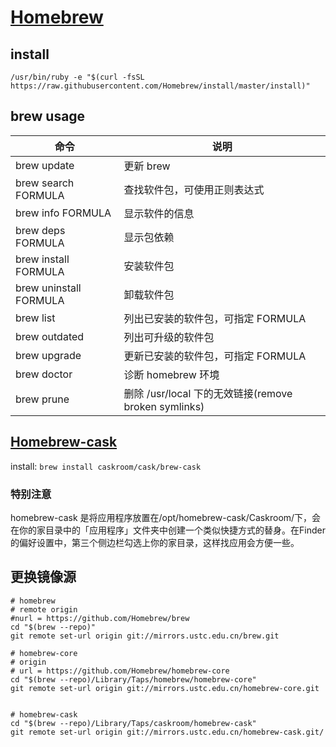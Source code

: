 # [Homebrew](http://brew.sh/index_zh-cn.html)

## install

`/usr/bin/ruby -e "$(curl -fsSL https://raw.githubusercontent.com/Homebrew/install/master/install)"`

## brew usage

| 命令 | 说明 |
| --- | ---- |
|brew update |	更新 brew |
|brew search FORMULA |	查找软件包，可使用正则表达式|
|brew info FORMULA |	显示软件的信息|
|brew deps FORMULA |	显示包依赖|
|brew install FORMULA |	安装软件包|
|brew uninstall FORMULA|卸载软件包|
|brew list	|列出已安装的软件包，可指定 FORMULA|
|brew outdated|	列出可升级的软件包|
|brew upgrade	|更新已安装的软件包，可指定 FORMULA|
|brew doctor|	诊断 homebrew 环境|
|brew prune	|删除 /usr/local 下的无效链接(remove broken symlinks)|

## [Homebrew-cask](https://caskroom.github.io/)

install: `brew install caskroom/cask/brew-cask`

### 特别注意

homebrew-cask 是将应用程序放置在/opt/homebrew-cask/Caskroom/下，会在你的家目录中的「应用程序」文件夹中创建一个类似快捷方式的替身。在Finder的偏好设置中，第三个侧边栏勾选上你的家目录，这样找应用会方便一些。

## 更换镜像源

```
# homebrew
# remote origin
#nurl = https://github.com/Homebrew/brew
cd "$(brew --repo)"
git remote set-url origin git://mirrors.ustc.edu.cn/brew.git

# homebrew-core
# origin 
# url = https://github.com/Homebrew/homebrew-core
cd "$(brew --repo)/Library/Taps/homebrew/homebrew-core"
git remote set-url origin git://mirrors.ustc.edu.cn/homebrew-core.git


# homebrew-cask
cd "$(brew --repo)/Library/Taps/caskroom/homebrew-cask"
git remote set-url origin git://mirrors.ustc.edu.cn/homebrew-cask.git/
```